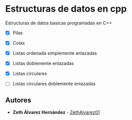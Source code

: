 # Estructuras de datos en cpp

Estructuras de datos basicas programadas en C++

- [x] Pilas
- [x] Colas
- [x] Listas ordenada simplemente enlazadas
- [x] Listas doblemente enlazadas
- [x] Listas circulares
- [ ] Listas circulares doblemente enlazadas



## Autores


* **Zeth Álvarez Hernández** - [ZethAlvarez01](https://github.com/zethalvarez01)
